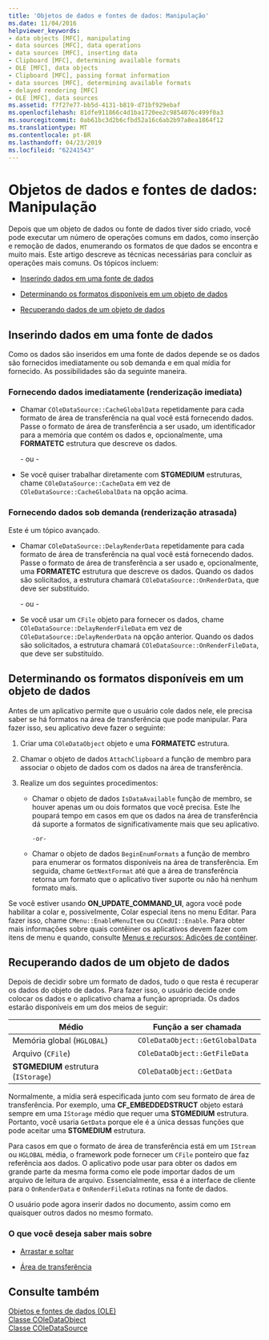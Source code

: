 ```yaml
---
title: 'Objetos de dados e fontes de dados: Manipulação'
ms.date: 11/04/2016
helpviewer_keywords:
- data objects [MFC], manipulating
- data sources [MFC], data operations
- data sources [MFC], inserting data
- Clipboard [MFC], determining available formats
- OLE [MFC], data objects
- Clipboard [MFC], passing format information
- data sources [MFC], determining available formats
- delayed rendering [MFC]
- OLE [MFC], data sources
ms.assetid: f7f27e77-bb5d-4131-b819-d71bf929ebaf
ms.openlocfilehash: 81dfe911866c4d1ba1720ee2c9854076c499f0a3
ms.sourcegitcommit: 0ab61bc3d2b6cfbd52a16c6ab2b97a8ea1864f12
ms.translationtype: MT
ms.contentlocale: pt-BR
ms.lasthandoff: 04/23/2019
ms.locfileid: "62241543"
---
```

# <a name="data-objects-and-data-sources-manipulation"></a>Objetos de dados e fontes de dados: Manipulação

Depois que um objeto de dados ou fonte de dados tiver sido criado, você pode executar um número de operações comuns em dados, como inserção e remoção de dados, enumerando os formatos de que dados se encontra e muito mais. Este artigo descreve as técnicas necessárias para concluir as operações mais comuns. Os tópicos incluem:

- [Inserindo dados em uma fonte de dados](#_core_inserting_data_into_a_data_source)

- [Determinando os formatos disponíveis em um objeto de dados](#_core_determining_the_formats_available_in_a_data_object)

- [Recuperando dados de um objeto de dados](#_core_retrieving_data_from_a_data_object)

##  <a name="_core_inserting_data_into_a_data_source"></a> Inserindo dados em uma fonte de dados

Como os dados são inseridos em uma fonte de dados depende se os dados são fornecidos imediatamente ou sob demanda e em qual mídia for fornecido. As possibilidades são da seguinte maneira.

### <a name="supplying-data-immediately-immediate-rendering"></a>Fornecendo dados imediatamente (renderização imediata)

- Chamar `COleDataSource::CacheGlobalData` repetidamente para cada formato de área de transferência na qual você está fornecendo dados. Passe o formato de área de transferência a ser usado, um identificador para a memória que contém os dados e, opcionalmente, uma **FORMATETC** estrutura que descreve os dados.

     - ou -

- Se você quiser trabalhar diretamente com **STGMEDIUM** estruturas, chame `COleDataSource::CacheData` em vez de `COleDataSource::CacheGlobalData` na opção acima.

### <a name="supplying-data-on-demand-delayed-rendering"></a>Fornecendo dados sob demanda (renderização atrasada)

Este é um tópico avançado.

- Chamar `COleDataSource::DelayRenderData` repetidamente para cada formato de área de transferência na qual você está fornecendo dados. Passe o formato de área de transferência a ser usado e, opcionalmente, uma **FORMATETC** estrutura que descreve os dados. Quando os dados são solicitados, a estrutura chamará `COleDataSource::OnRenderData`, que deve ser substituído.

     - ou -

- Se você usar um `CFile` objeto para fornecer os dados, chame `COleDataSource::DelayRenderFileData` em vez de `COleDataSource::DelayRenderData` na opção anterior. Quando os dados são solicitados, a estrutura chamará `COleDataSource::OnRenderFileData`, que deve ser substituído.

##  <a name="_core_determining_the_formats_available_in_a_data_object"></a> Determinando os formatos disponíveis em um objeto de dados

Antes de um aplicativo permite que o usuário cole dados nele, ele precisa saber se há formatos na área de transferência que pode manipular. Para fazer isso, seu aplicativo deve fazer o seguinte:

1. Criar uma `COleDataObject` objeto e uma **FORMATETC** estrutura.

1. Chamar o objeto de dados `AttachClipboard` a função de membro para associar o objeto de dados com os dados na área de transferência.

1. Realize um dos seguintes procedimentos:

   - Chamar o objeto de dados `IsDataAvailable` função de membro, se houver apenas um ou dois formatos que você precisa. Este lhe poupará tempo em casos em que os dados na área de transferência dá suporte a formatos de significativamente mais que seu aplicativo.

         -or-

   - Chamar o objeto de dados `BeginEnumFormats` a função de membro para enumerar os formatos disponíveis na área de transferência. Em seguida, chame `GetNextFormat` até que a área de transferência retorna um formato que o aplicativo tiver suporte ou não há nenhum formato mais.

Se você estiver usando **ON_UPDATE_COMMAND_UI**, agora você pode habilitar a colar e, possivelmente, Colar especial itens no menu Editar. Para fazer isso, chame `CMenu::EnableMenuItem` ou `CCmdUI::Enable`. Para obter mais informações sobre quais contêiner os aplicativos devem fazer com itens de menu e quando, consulte [Menus e recursos: Adições de contêiner](../mfc/menus-and-resources-container-additions.md).

##  <a name="_core_retrieving_data_from_a_data_object"></a> Recuperando dados de um objeto de dados

Depois de decidir sobre um formato de dados, tudo o que resta é recuperar os dados do objeto de dados. Para fazer isso, o usuário decide onde colocar os dados e o aplicativo chama a função apropriada. Os dados estarão disponíveis em um dos meios de seguir:

|Médio|Função a ser chamada|
|------------|----------------------|
|Memória global (`HGLOBAL`)|`COleDataObject::GetGlobalData`|
|Arquivo (`CFile`)|`COleDataObject::GetFileData`|
|**STGMEDIUM** estrutura (`IStorage`)|`COleDataObject::GetData`|

Normalmente, a mídia será especificada junto com seu formato de área de transferência. Por exemplo, uma **CF_EMBEDDEDSTRUCT** objeto estará sempre em uma `IStorage` médio que requer uma **STGMEDIUM** estrutura. Portanto, você usaria `GetData` porque ele é a única dessas funções que pode aceitar uma **STGMEDIUM** estrutura.

Para casos em que o formato de área de transferência está em um `IStream` ou `HGLOBAL` média, o framework pode fornecer um `CFile` ponteiro que faz referência aos dados. O aplicativo pode usar para obter os dados em grande parte da mesma forma como ele pode importar dados de um arquivo de leitura de arquivo. Essencialmente, essa é a interface de cliente para o `OnRenderData` e `OnRenderFileData` rotinas na fonte de dados.

O usuário pode agora inserir dados no documento, assim como em quaisquer outros dados no mesmo formato.

### <a name="what-do-you-want-to-know-more-about"></a>O que você deseja saber mais sobre

- [Arrastar e soltar](../mfc/drag-and-drop-ole.md)

- [Área de transferência](../mfc/clipboard.md)

## <a name="see-also"></a>Consulte também

[Objetos e fontes de dados (OLE)](../mfc/data-objects-and-data-sources-ole.md)<br/>
[Classe COleDataObject](../mfc/reference/coledataobject-class.md)<br/>
[Classe COleDataSource](../mfc/reference/coledatasource-class.md)
